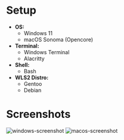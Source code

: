 # Setup
- **OS:**
    - Windows 11
    - macOS Sonoma (Opencore)
- **Terminal:**
    - Windows Terminal
    - Alacritty
- **Shell:**
    - Bash
- **WLS2 Distro:**
    - Gentoo
    - Debian

# Screenshots
![windows-screenshot](https://i.ibb.co/9qSqHHp/Screenshot-2024-08-08-162024.png)
![macos-screenshot](https://i.ibb.co/BPZ2s9R/Screenshot-2024-08-17-at-09-53-18.png)
